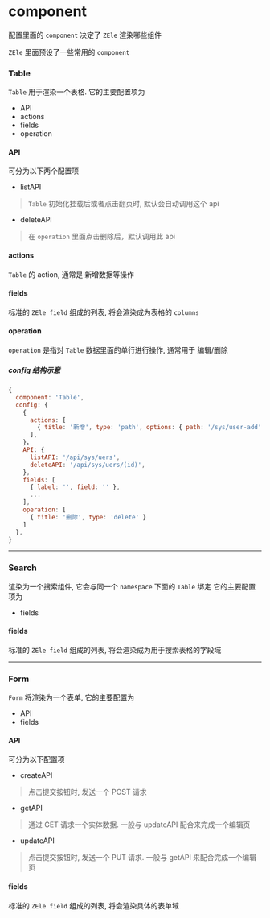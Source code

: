 # component
配置里面的 `component` 决定了 `ZEle` 渲染哪些组件

`ZEle` 里面预设了一些常用的 `component` 

### Table

`Table` 用于渲染一个表格. 它的主要配置项为

* API
* actions
* fields
* operation 

#### API

可分为以下两个配置项

* listAPI 

> `Table` 初始化挂载后或者点击翻页时, 默认会自动调用这个 api

* deleteAPI 

> 在 `operation` 里面点击删除后，默认调用此 api

#### actions

`Table` 的 action, 通常是 新增数据等操作

#### fields

标准的 `ZEle field` 组成的列表, 将会渲染成为表格的 `columns` 

#### operation

`operation` 是指对 `Table` 数据里面的单行进行操作, 通常用于 编辑/删除

##### config 结构示意

``` js
{
  component: 'Table',
  config: {
    {
      actions: [
        { title: '新增', type: 'path', options: { path: '/sys/user-add' } }
      ],
    }，
    API: {
      listAPI: '/api/sys/uers',
      deleteAPI: '/api/sys/uers/(id)',
    },
    fields: [
      { label: '', field: '' },
      ...
    ],
    operation: [
      { title: '删除', type: 'delete' }
    ]
  },
}
```

---

### Search

渲染为一个搜索组件, 它会与同一个 `namespace` 下面的 `Table` 绑定
它的主要配置项为

* fields

#### fields

标准的 `ZEle field` 组成的列表, 将会渲染成为用于搜索表格的字段域 

---

### Form

`Form` 将渲染为一个表单, 它的主要配置为

* API
* fields

#### API

可分为以下配置项

* createAPI

> 点击提交按钮时, 发送一个 POST 请求

* getAPI

> 通过 GET 请求一个实体数据. 一般与 updateAPI 配合来完成一个编辑页

* updateAPI

> 点击提交按钮时, 发送一个 PUT 请求. 一般与 getAPI 来配合完成一个编辑页

#### fields

标准的 `ZEle field` 组成的列表, 将会渲染具体的表单域
